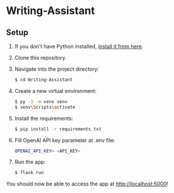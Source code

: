 # Writing-Assistant


## Setup

1. If you don’t have Python installed, [install it from here](https://www.python.org/downloads/).

2. Clone this repository.

3. Navigate into the project directory:

   ```bash
   $ cd Writing-Assistant
   ```

4. Create a new virtual environment:

   ```bash
   $ py -3 -m venv venv
   $ venv\Scripts\activate
   ```

5. Install the requirements:

   ```bash
   $ pip install -r requirements.txt
   ```
   
6. Fill OpenAI API key parameter at .env file:
    ```bash
   OPENAI_API_KEY= <API_KEY>
   ```
 
7. Run the app:

   ```bash
   $ flask run
   ```

You should now be able to access the app at [http://localhost:5000](http://localhost:5000)! 
